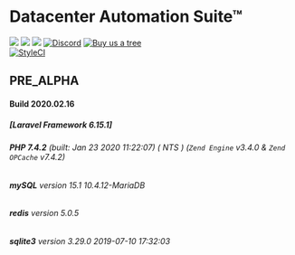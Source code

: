 # Datacenter Automation Suite&trade; 
[![](https://img.shields.io/github/issues/datacenter-automation/Suite-L6?style=for-the-badge)]()  [![](https://img.shields.io/github/issues-closed/datacenter-automation/Suite-L6?style=for-the-badge)]()  [![](https://img.shields.io/github/issues-pr/datacenter-automation/Suite-L6?style=for-the-badge)]() [![Discord](https://img.shields.io/discord/673675299292053504?label=Discord%20Server&logo=Datacenter%20Automation%20Suite&style=for-the-badge)](https://discordapp.com/widget?id=673675299292053504&theme=dark) [![Buy us a tree](https://img.shields.io/badge/Treeware-%F0%9F%8C%B3-lightgreen?style=for-the-badge)](https://offset.earth/treeware?gift-trees)  
[![StyleCI](https://github.styleci.io/repos/237141129/shield?branch=initial)](https://github.styleci.io/repos/237141129)

<!--[![Build Status](https://travis-ci.org/datacenter-automation/suite-l6.svg?branch=master)](https://travis-ci.org/datacenter-automation/suite-l6) [![Scrutinizer Code Quality](https://scrutinizer-ci.com/g/datacenter-automation/suite-l6/badges/quality-score.png?b=master)](https://scrutinizer-ci.com/g/datacenter-automation/suite-l6/?branch=master) [![Code Coverage](https://scrutinizer-ci.com/g/datacenter-automation/suite-l6/badges/coverage.png?b=master)](https://scrutinizer-ci.com/g/datacenter-automation/suite-l6/?branch=master) -->
## PRE_ALPHA
#### Build 2020.02.16
##### [Laravel Framework 6.15.1]
###### **PHP 7.4.2** (built: Jan 23 2020 11:22:07) ( NTS ) (_`Zend Engine`_ v3.4.0 & _`Zend OPCache`_ v7.4.2)
###### **mySQL** version 15.1 10.4.12-MariaDB
###### **redis** version 5.0.5
###### **sqlite3** version 3.29.0 2019-07-10 17:32:03
